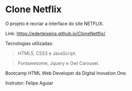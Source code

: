 # Clone Netflix

O projeto é recriar a interface do site NETFLIX.

Link: https://ederteixeira.github.io/CloneNetflix/

Tecnologias utilizadas: 

> HTML5, CSS3 e JavaScript.

> Fontawesome, Jquery e Owl Carousel.

Bootcamp HTML Web Developer da Digital Inovation One.

Instrutor: Felipe Aguiar